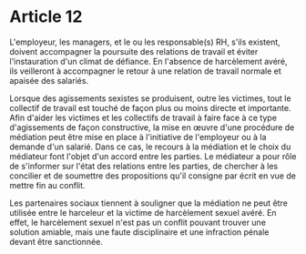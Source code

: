 # Article 12

L'employeur, les managers, et le ou les responsable(s) RH, s'ils existent, doivent accompagner la poursuite des relations de travail et éviter l'instauration d'un climat de défiance. En l'absence de harcèlement avéré, ils veilleront à accompagner le retour à une relation de travail normale et apaisée des salariés.

Lorsque des agissements sexistes se produisent, outre les victimes, tout le collectif de travail est touché de façon plus ou moins directe et importante. Afin d'aider les victimes et les collectifs de travail à faire face à ce type d'agissements de façon constructive, la mise en œuvre d'une procédure de médiation peut être mise en place à l'initiative de l'employeur ou à la demande d'un salarié. Dans ce cas, le recours à la médiation et le choix du médiateur font l'objet d'un accord entre les parties. Le médiateur a pour rôle de s'informer sur l'état des relations entre les parties, de chercher à les concilier et de soumettre des propositions qu'il consigne par écrit en vue de mettre fin au conflit.

Les partenaires sociaux tiennent à souligner que la médiation ne peut être utilisée entre le harceleur et la victime de harcèlement sexuel avéré. En effet, le harcèlement sexuel n'est pas un conflit pouvant trouver une solution amiable, mais une faute disciplinaire et une infraction pénale devant être sanctionnée.

